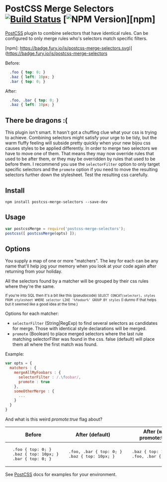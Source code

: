 # PostCSS Merge Selectors [![Build Status][ci-img]][ci] [![NPM Version][npm-img]][npm]

[PostCSS] plugin to combine selectors that have identical rules. Can be configured to only merge rules who's selectors match specific filters.

[PostCSS]: https://github.com/postcss/postcss
[ci-img]:  https://travis-ci.org/georgeadamson/postcss-merge-selectors.svg
[ci]:      https://travis-ci.org/georgeadamson/postcss-merge-selectors
[npm-img]: https://badge.fury.io/js/postcss-merge-selectors.svg
[npm]:     https://badge.fury.io/js/postcss-merge-selectors.svg)](https://badge.fury.io/js/postcss-merge-selectors


Before:
```css
  .foo { top: 0; }
  .baz { left: 10px; }
  .bar { top: 0; }
```

After:
```css
  .foo, .bar { top: 0; }
  .baz { left: 10px; }
```

## There be dragons :(

This plugin isn't smart. It hasn't got a chuffing clue what your css is trying to achieve. Combining selectors might satisfy your urge to be tidy, but the warm fluffy feeling will subside pretty quickly when your new bijou css causes styles to be applied differently. In order to merge two selectors we have to move one of them. That means they may now override rules that used to be after them, or they may be overridden by rules that used to be before them. I recommend you use the `selectorFilter` option to only target specific selectors and the `promote` option if you need to move the resulting selectors further down the stylesheet. Test the resulting css carefully.

## Install

```shell
npm install postcss-merge-selectors --save-dev
```

## Usage

```js
var postcssMerge = require('postcss-merge-selectors');
postcss([ postcssMerge(opts) ]);
```

## Options

You supply a map of one or more "matchers". The key for each can be any name that'll help jog your memory when you look at your code again after returning from your holiday.

All the selectors found by a matcher will be grouped by their css rules where they're the same.

<sub>If you're into SQL then it's a bit like this (pseudocode) `SELECT CONCAT(selector), styles FROM stylesheet WHERE selector LIKE '%foobar%' GROUP BY styles` (I dunno if that helps but it seemed like a good idea at the time.)</sub>

Options for each matcher:
- `selectorFilter` (String|RegExp) to find several selectors as candidates for merge. Those with identical style declarations will be merged.
- `promote` (Boolean) to place merged selectors where the last rule matching selectorFilter was found in the css. false (default) will place them all where the first match was found.

Example:
```js
var opts = {
  matchers : {
    mergeAllMyFoobars : {
      selectorFilter : /.\foobar/,
      promote : true
    },
    someOtherMerge : {
      ...
    }
  }
}
```

And what is this weird *promote:true* flag about?

<table>
  <thead>
    <tr>
      <th>Before</th>
      <th>After (default)</th>
      <th>After (with promote:true)</th>
  <tbody>
    <tr>
      <td>
        <div class="highlight highlight-source-js">
<pre>
  .foo { top: 0; }
  .baz { top: 10px; }
  .bar { top: 0; }
</pre>
        </div>
      </td>
      <td>
        <div class="highlight highlight-source-js">
<pre>
  .foo, .bar { top: 0; }
  .baz { top: 10px; }
</pre>
        </div>
      </td>
      <td>
        <div class="highlight highlight-source-css">
<pre>
  .baz { top: 10px; }
  .foo, .bar { top: 0; }
</pre>
        </div>
      </td>
    </tr>
  </tbody>
</table>

See [PostCSS] docs for examples for your environment.
